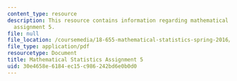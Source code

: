 ```yaml
---
content_type: resource
description: This resource contains information regarding mathematical statistics,
  assignment 5.
file: null
file_location: /coursemedia/18-655-mathematical-statistics-spring-2016/30e4658e6184ec15c986242bd6e0b0d0_MIT18_655S16_ProblemSet_5.pdf
file_type: application/pdf
resourcetype: Document
title: Mathematical Statistics Assignment 5
uid: 30e4658e-6184-ec15-c986-242bd6e0b0d0
---
```

